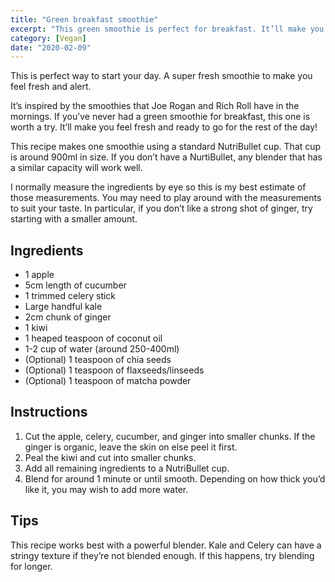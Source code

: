 ```yaml
---
title: "Green breakfast smoothie"
excerpt: "This green smoothie is perfect for breakfast. It’ll make you feel fresh and alert, ready to start your day."
category: [Vegan]
date: "2020-02-09"
---
```


<p class="lead">This is perfect way to start your day. A super fresh smoothie to make you feel fresh and alert.</p>

 It’s inspired by the smoothies that Joe Rogan and Rich Roll have in the mornings. If you’ve never had a green smoothie for breakfast, this one is worth a try. It’ll make you feel fresh and ready to go for the rest of the day!

This recipe makes one smoothie using a standard NutriBullet cup. That cup is around 900ml in size. If you don’t have a NurtiBullet, any blender that has a similar capacity will work well.

I normally measure the ingredients by eye so this is my best estimate of those measurements. You may need to play around with the measurements to suit your taste. In particular, if you don’t like a strong shot of ginger, try starting with a smaller amount.

## Ingredients

- 1 apple
- 5cm length of cucumber
- 1 trimmed celery stick
- Large handful kale
- 2cm chunk of ginger
- 1 kiwi
- 1 heaped teaspoon of coconut oil
- 1-2 cup of water (around 250-400ml)
- (Optional) 1 teaspoon of chia seeds
- (Optional) 1 teaspoon of flaxseeds/linseeds
- (Optional) 1 teaspoon of matcha powder

## Instructions

1. Cut the apple, celery, cucumber, and ginger into smaller chunks. If the ginger is organic, leave the skin on else peel it first.
2. Peal the kiwi and cut into smaller chunks.
3. Add all remaining ingredients to a NutriBullet cup.
4. Blend for around 1 minute or until smooth. Depending on how thick you’d like it, you may wish to add more water.

## Tips

This recipe works best with a powerful blender. Kale and Celery can have a stringy texture if they’re not blended enough. If this happens, try blending for longer.